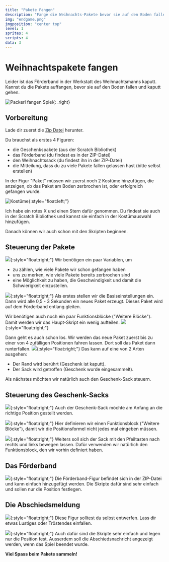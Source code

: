 ```yaml
---
title: "Pakete Fangen"
description: "Fange die Weihnachts-Pakete bevor sie auf den Boden fallen"
img: "endgame.png"
imgposition: "center top"
level: 1
sprites: 4
scripts: 4
data: 3
---
```


# Weihnachtspakete fangen

Leider ist das Förderband in der Werkstatt des Weihnachtsmanns kaputt. Kannst du die Pakete auffangen, bevor sie auf den Boden fallen
und kaputt gehen.

![Packerl fangen Spiel](spiel.png){: .right}

## Vorbereitung

Lade dir zuerst die [Zip Datei](figuren.zip) herunter.

Du brauchst als erstes 4 Figuren:
* die Geschenkspakete (aus der Scratch Bibliothek)
* das Förderband (du findest es in der ZIP-Datei)
* den Weihnachtssack (du findest ihn in der ZIP-Datei)
* die Mitteilung, dass du zu viele Pakete fallen gelassen hast (bitte selbst erstellen)


In der Figur "Paket" müssen wir zuerst noch 2 Kostüme hinzufügen, die anzeigen, ob das Paket am Boden zerbrochen ist, oder erfolgreich gefangen wurde.

![Kostüme](kostueme_1.png){:style="float:left;"}

Ich habe ein rotes X und einen Stern dafür genommen. Du findest sie auch in der Scratch Bibliothek und kannst sie einfach in der Kostümauswahl hinzufügen.

Danach können wir auch schon mit den Skripten beginnen.
## Steuerung der Pakete

![](daten_1.png){:style="float:right;"}
Wir benötigen ein paar Variablen, um
* zu zählen, wie viele Pakete wir schon gefangen haben
* uns zu merken, wie viele Pakete bereits zerbrochen sind
* eine Möglichkeit zu haben, die Geschwindigkeit und damit die Schwierigkeit einzustellen.

![](script_1_1.png){:style="float:right;"}
Als erstes stellen wir die Basiseinstellungen ein. Dann wird alle 0,5 - 3 Sekunden ein neues Paket erzeugt. Dieses Paket wird auf dem Förderband entlang gleiten.

Wir benötigen auch noch ein paar Funktionsblöcke ("Weitere Blöcke"). Damit werden wir das Haupt-Skript ein wenig aufteilen.
![](script_1_2.png){:style="float:right;"}


Dann geht es auch schon los. Wir werden das neue Paket zuerst bis zu einer von 4 zufälligen Positionen fahren lassen. Dort soll das Paket dann runterfallen.
![](script_1_3.png){:style="float:right;"}
Das kann auf eine von 2 Arten ausgehen:
* Der Rand wird berührt (Geschenk ist kaputt).
* Der Sack wird getroffen (Geschenk wurde eingesammelt).

Als nächstes möchten wir natürlich auch den Geschenk-Sack steuern.

## Steuerung des Geschenk-Sacks

![](script_3_1.png){:style="float:right;"}
Auch der Geschenk-Sack möchte am Anfang an die richtige Position gestellt werden.

![](script_3_2.png){:style="float:right;"}
Hier definieren wir einen Funktionsblock ("Weitere Blöcke"), damit wir die Positionsformel nicht jedes mal eingeben müssen.

![](script_3_3.png){:style="float:right;"}
Weiters soll sich der Sack mit den Pfeiltasten nach rechts und links bewegen lassen. Dafür verwenden wir natürlich den Funktionsblock, den wir vorhin definiert haben.

## Das Förderband

![](script_2_1.png){:style="float:right;"}
Die Förderband-Figur befindet sich in der ZIP-Datei und kann einfach hinzugefügt werden. Die Skripte dafür sind sehr einfach und sollen nur die Position festlegen.

## Die Abschiedsmeldung

![](figur_3.png){:style="float:right;"}
Diese Figur solltest du selbst entwerfen. Lass dir etwas Lustiges oder Tröstendes einfallen.

![](script_4_1.png){:style="float:right;"}
Auch dafür sind die Skripte sehr einfach und legen nur die Position fest. Ausserdem soll die Abschiedsnachricht angezeigt werden, wenn das Spiel beendet wurde.

**Viel Spass beim Pakete sammeln!**
